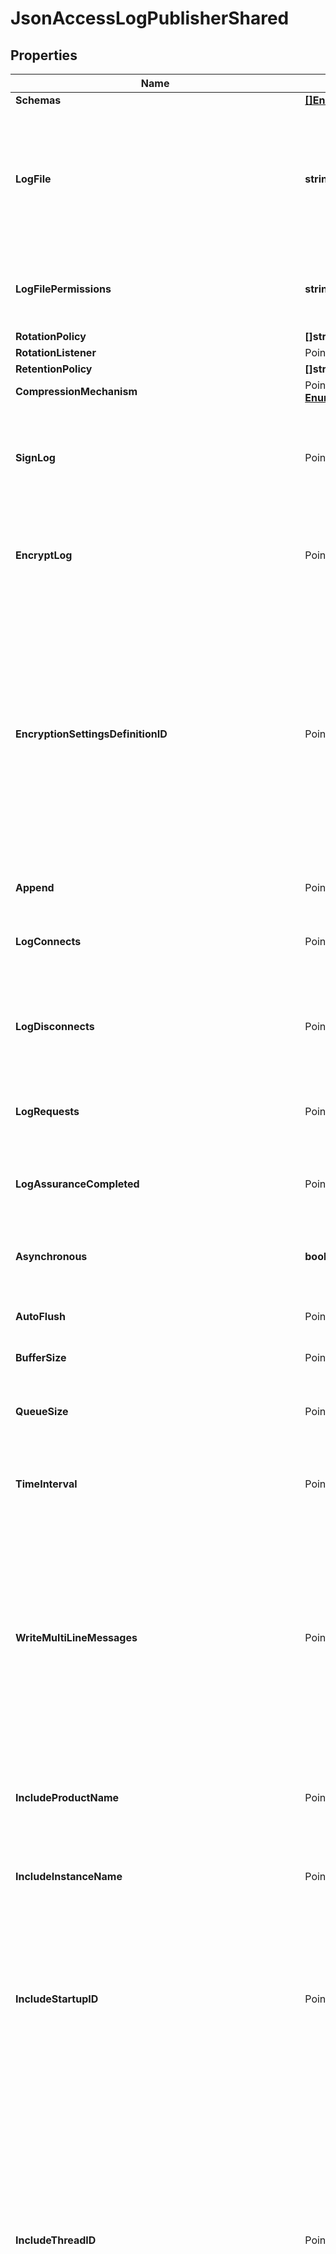 # JsonAccessLogPublisherShared

## Properties

Name | Type | Description | Notes
------------ | ------------- | ------------- | -------------
**Schemas** | [**[]EnumjsonAccessLogPublisherSchemaUrn**](EnumjsonAccessLogPublisherSchemaUrn.md) |  | 
**LogFile** | **string** | The file name to use for the log files generated by the JSON Access Log Publisher. The path to the file can be specified either as relative to the server root or as an absolute path. | 
**LogFilePermissions** | **string** | The UNIX permissions of the log files created by this JSON Access Log Publisher. | 
**RotationPolicy** | **[]string** |  | 
**RotationListener** | Pointer to **[]string** |  | [optional] 
**RetentionPolicy** | **[]string** |  | 
**CompressionMechanism** | Pointer to [**EnumlogPublisherCompressionMechanismProp**](EnumlogPublisherCompressionMechanismProp.md) |  | [optional] 
**SignLog** | Pointer to **bool** | Indicates whether the log should be cryptographically signed so that the log content cannot be altered in an undetectable manner. | [optional] 
**EncryptLog** | Pointer to **bool** | Indicates whether log files should be encrypted so that their content is not available to unauthorized users. | [optional] 
**EncryptionSettingsDefinitionID** | Pointer to **string** | Specifies the ID of the encryption settings definition that should be used to encrypt the data. If this is not provided, the server&#39;s preferred encryption settings definition will be used. The \&quot;encryption-settings list\&quot; command can be used to obtain a list of the encryption settings definitions available in the server. | [optional] 
**Append** | Pointer to **bool** | Specifies whether to append to existing log files. | [optional] 
**LogConnects** | Pointer to **bool** | Indicates whether to log information about connections established to the server. | [optional] 
**LogDisconnects** | Pointer to **bool** | Indicates whether to log information about connections that have been closed by the client or terminated by the server. | [optional] 
**LogRequests** | Pointer to **bool** | Indicates whether to log information about requests received from clients. | [optional] 
**LogAssuranceCompleted** | Pointer to **bool** | Indicates whether to log information about the result of replication assurance processing. | [optional] 
**Asynchronous** | **bool** | Indicates whether the JSON Access Log Publisher will publish records asynchronously. | 
**AutoFlush** | Pointer to **bool** | Specifies whether to flush the writer after every log record. | [optional] 
**BufferSize** | Pointer to **string** | Specifies the log file buffer size. | [optional] 
**QueueSize** | Pointer to **int32** | The maximum number of log records that can be stored in the asynchronous queue. | [optional] 
**TimeInterval** | Pointer to **string** | Specifies the interval at which to check whether the log files need to be rotated. | [optional] 
**WriteMultiLineMessages** | Pointer to **bool** | Indicates whether the JSON objects should be formatted to span multiple lines with a single element on each line. The multi-line format is potentially more user friendly (if administrators may need to look at the log files), but each message will be larger because of the additional spaces and end-of-line markers. | [optional] 
**IncludeProductName** | Pointer to **bool** | Indicates whether log messages should include the product name for the Directory Server. | [optional] 
**IncludeInstanceName** | Pointer to **bool** | Indicates whether log messages should include the instance name for the Directory Server. | [optional] 
**IncludeStartupID** | Pointer to **bool** | Indicates whether log messages should include the startup ID for the Directory Server, which is a value assigned to the server instance at startup and may be used to identify when the server has been restarted. | [optional] 
**IncludeThreadID** | Pointer to **bool** | Indicates whether log messages should include the thread ID for the Directory Server in each log message. This ID can be used to correlate log messages from the same thread within a single log as well as generated by the same thread across different types of log files. More information about the thread with a specific ID can be obtained using the cn&#x3D;JVM Stack Trace,cn&#x3D;monitor entry. | [optional] 
**IncludeRequesterDN** | Pointer to **bool** | Indicates whether log messages for operation requests should include the DN of the authenticated user for the client connection on which the operation was requested. | [optional] 
**IncludeRequesterIPAddress** | Pointer to **bool** | Indicates whether log messages for operation requests should include the IP address of the client that requested the operation. | [optional] 
**IncludeRequestDetailsInResultMessages** | Pointer to **bool** | Indicates whether log messages for operation results should include information about both the request and the result. | [optional] 
**IncludeRequestDetailsInSearchEntryMessages** | Pointer to **bool** | Indicates whether log messages for search result entries should include information about the associated search request. | [optional] 
**IncludeRequestDetailsInSearchReferenceMessages** | Pointer to **bool** | Indicates whether log messages for search result references should include information about the associated search request. | [optional] 
**IncludeRequestDetailsInIntermediateResponseMessages** | Pointer to **bool** | Indicates whether log messages for intermediate responses should include information about the associated operation request. | [optional] 
**IncludeResultCodeNames** | Pointer to **bool** | Indicates whether result log messages should include human-readable names for result codes in addition to their numeric values. | [optional] 
**IncludeExtendedSearchRequestDetails** | Pointer to **bool** | Indicates whether log messages for search requests should include extended information from the request, including the requested size limit, time limit, alias dereferencing behavior, and types only behavior. | [optional] 
**IncludeAddAttributeNames** | Pointer to **bool** | Indicates whether log messages for add requests should include a list of the names of the attributes included in the entry to add. | [optional] 
**IncludeModifyAttributeNames** | Pointer to **bool** | Indicates whether log messages for modify requests should include a list of the names of the attributes to be modified. | [optional] 
**IncludeSearchEntryAttributeNames** | Pointer to **bool** | Indicates whether log messages for search result entries should include a list of the names of the attributes included in the entry that was returned. | [optional] 
**IncludeRequestControls** | Pointer to **bool** | Indicates whether log messages for operation requests should include a list of the OIDs of any controls included in the request. | [optional] 
**IncludeResponseControls** | Pointer to **bool** | Indicates whether log messages for operation results should include a list of the OIDs of any controls included in the result. | [optional] 
**IncludeReplicationChangeID** | Pointer to **bool** | Indicates whether to log information about the replication change ID. | [optional] 
**GenerifyMessageStringsWhenPossible** | Pointer to **bool** | Indicates whether to use generified version of certain message strings, including diagnostic messages, additional information messages, authentication failure reasons, and disconnect messages. Generified versions of those strings may use placeholders (like %s for a string or %d for an integer) rather than the version of the string with those placeholders replaced with specific values. | [optional] 
**MaxStringLength** | Pointer to **int32** | Specifies the maximum number of characters that may be included in any string in a log message before that string is truncated and replaced with a placeholder indicating the number of characters that were omitted. This can help prevent extremely long log messages from being written. | [optional] 
**LogFieldBehavior** | Pointer to **string** | The behavior to use for determining which fields to log and whether to transform the values of those fields in any way. | [optional] 
**LogSecurityNegotiation** | Pointer to **bool** | Indicates whether to log information about the result of any security negotiation (e.g., SSL handshake) processing that has been performed. | [optional] 
**LogClientCertificates** | Pointer to **bool** | Indicates whether to log information about any client certificates presented to the server. | [optional] 
**LogResults** | Pointer to **bool** | Indicates whether to log information about the results of client requests. | [optional] 
**LogSearchEntries** | Pointer to **bool** | Indicates whether to log information about search result entries sent to the client. | [optional] 
**LogSearchReferences** | Pointer to **bool** | Indicates whether to log information about search result references sent to the client. | [optional] 
**LogIntermediateResponses** | Pointer to **bool** | Indicates whether to log information about intermediate responses sent to the client. | [optional] 
**SuppressInternalOperations** | Pointer to **bool** | Indicates whether internal operations (for example, operations that are initiated by plugins) should be logged along with the operations that are requested by users. | [optional] 
**SuppressReplicationOperations** | Pointer to **bool** | Indicates whether access messages that are generated by replication operations should be suppressed. | [optional] 
**CorrelateRequestsAndResults** | Pointer to **bool** | Indicates whether to automatically log result messages for any operation in which the corresponding request was logged. In such cases, the result, entry, and reference criteria will be ignored, although the log-responses, log-search-entries, and log-search-references properties will be honored. | [optional] 
**ConnectionCriteria** | Pointer to **string** | Specifies a set of connection criteria that must match the associated client connection in order for a connect, disconnect, request, or result message to be logged. | [optional] 
**RequestCriteria** | Pointer to **string** | Specifies a set of request criteria that must match the associated operation request in order for a request or result to be logged by this Access Log Publisher. | [optional] 
**ResultCriteria** | Pointer to **string** | Specifies a set of result criteria that must match the associated operation result in order for that result to be logged by this Access Log Publisher. | [optional] 
**SearchEntryCriteria** | Pointer to **string** | Specifies a set of search entry criteria that must match the associated search result entry in order for that it to be logged by this Access Log Publisher. | [optional] 
**SearchReferenceCriteria** | Pointer to **string** | Specifies a set of search reference criteria that must match the associated search result reference in order for that it to be logged by this Access Log Publisher. | [optional] 
**Description** | Pointer to **string** | A description for this Log Publisher | [optional] 
**Enabled** | **bool** | Indicates whether the Log Publisher is enabled for use. | 
**LoggingErrorBehavior** | Pointer to [**EnumlogPublisherLoggingErrorBehaviorProp**](EnumlogPublisherLoggingErrorBehaviorProp.md) |  | [optional] 

## Methods

### NewJsonAccessLogPublisherShared

`func NewJsonAccessLogPublisherShared(schemas []EnumjsonAccessLogPublisherSchemaUrn, logFile string, logFilePermissions string, rotationPolicy []string, retentionPolicy []string, asynchronous bool, enabled bool, ) *JsonAccessLogPublisherShared`

NewJsonAccessLogPublisherShared instantiates a new JsonAccessLogPublisherShared object
This constructor will assign default values to properties that have it defined,
and makes sure properties required by API are set, but the set of arguments
will change when the set of required properties is changed

### NewJsonAccessLogPublisherSharedWithDefaults

`func NewJsonAccessLogPublisherSharedWithDefaults() *JsonAccessLogPublisherShared`

NewJsonAccessLogPublisherSharedWithDefaults instantiates a new JsonAccessLogPublisherShared object
This constructor will only assign default values to properties that have it defined,
but it doesn't guarantee that properties required by API are set

### GetSchemas

`func (o *JsonAccessLogPublisherShared) GetSchemas() []EnumjsonAccessLogPublisherSchemaUrn`

GetSchemas returns the Schemas field if non-nil, zero value otherwise.

### GetSchemasOk

`func (o *JsonAccessLogPublisherShared) GetSchemasOk() (*[]EnumjsonAccessLogPublisherSchemaUrn, bool)`

GetSchemasOk returns a tuple with the Schemas field if it's non-nil, zero value otherwise
and a boolean to check if the value has been set.

### SetSchemas

`func (o *JsonAccessLogPublisherShared) SetSchemas(v []EnumjsonAccessLogPublisherSchemaUrn)`

SetSchemas sets Schemas field to given value.


### GetLogFile

`func (o *JsonAccessLogPublisherShared) GetLogFile() string`

GetLogFile returns the LogFile field if non-nil, zero value otherwise.

### GetLogFileOk

`func (o *JsonAccessLogPublisherShared) GetLogFileOk() (*string, bool)`

GetLogFileOk returns a tuple with the LogFile field if it's non-nil, zero value otherwise
and a boolean to check if the value has been set.

### SetLogFile

`func (o *JsonAccessLogPublisherShared) SetLogFile(v string)`

SetLogFile sets LogFile field to given value.


### GetLogFilePermissions

`func (o *JsonAccessLogPublisherShared) GetLogFilePermissions() string`

GetLogFilePermissions returns the LogFilePermissions field if non-nil, zero value otherwise.

### GetLogFilePermissionsOk

`func (o *JsonAccessLogPublisherShared) GetLogFilePermissionsOk() (*string, bool)`

GetLogFilePermissionsOk returns a tuple with the LogFilePermissions field if it's non-nil, zero value otherwise
and a boolean to check if the value has been set.

### SetLogFilePermissions

`func (o *JsonAccessLogPublisherShared) SetLogFilePermissions(v string)`

SetLogFilePermissions sets LogFilePermissions field to given value.


### GetRotationPolicy

`func (o *JsonAccessLogPublisherShared) GetRotationPolicy() []string`

GetRotationPolicy returns the RotationPolicy field if non-nil, zero value otherwise.

### GetRotationPolicyOk

`func (o *JsonAccessLogPublisherShared) GetRotationPolicyOk() (*[]string, bool)`

GetRotationPolicyOk returns a tuple with the RotationPolicy field if it's non-nil, zero value otherwise
and a boolean to check if the value has been set.

### SetRotationPolicy

`func (o *JsonAccessLogPublisherShared) SetRotationPolicy(v []string)`

SetRotationPolicy sets RotationPolicy field to given value.


### GetRotationListener

`func (o *JsonAccessLogPublisherShared) GetRotationListener() []string`

GetRotationListener returns the RotationListener field if non-nil, zero value otherwise.

### GetRotationListenerOk

`func (o *JsonAccessLogPublisherShared) GetRotationListenerOk() (*[]string, bool)`

GetRotationListenerOk returns a tuple with the RotationListener field if it's non-nil, zero value otherwise
and a boolean to check if the value has been set.

### SetRotationListener

`func (o *JsonAccessLogPublisherShared) SetRotationListener(v []string)`

SetRotationListener sets RotationListener field to given value.

### HasRotationListener

`func (o *JsonAccessLogPublisherShared) HasRotationListener() bool`

HasRotationListener returns a boolean if a field has been set.

### GetRetentionPolicy

`func (o *JsonAccessLogPublisherShared) GetRetentionPolicy() []string`

GetRetentionPolicy returns the RetentionPolicy field if non-nil, zero value otherwise.

### GetRetentionPolicyOk

`func (o *JsonAccessLogPublisherShared) GetRetentionPolicyOk() (*[]string, bool)`

GetRetentionPolicyOk returns a tuple with the RetentionPolicy field if it's non-nil, zero value otherwise
and a boolean to check if the value has been set.

### SetRetentionPolicy

`func (o *JsonAccessLogPublisherShared) SetRetentionPolicy(v []string)`

SetRetentionPolicy sets RetentionPolicy field to given value.


### GetCompressionMechanism

`func (o *JsonAccessLogPublisherShared) GetCompressionMechanism() EnumlogPublisherCompressionMechanismProp`

GetCompressionMechanism returns the CompressionMechanism field if non-nil, zero value otherwise.

### GetCompressionMechanismOk

`func (o *JsonAccessLogPublisherShared) GetCompressionMechanismOk() (*EnumlogPublisherCompressionMechanismProp, bool)`

GetCompressionMechanismOk returns a tuple with the CompressionMechanism field if it's non-nil, zero value otherwise
and a boolean to check if the value has been set.

### SetCompressionMechanism

`func (o *JsonAccessLogPublisherShared) SetCompressionMechanism(v EnumlogPublisherCompressionMechanismProp)`

SetCompressionMechanism sets CompressionMechanism field to given value.

### HasCompressionMechanism

`func (o *JsonAccessLogPublisherShared) HasCompressionMechanism() bool`

HasCompressionMechanism returns a boolean if a field has been set.

### GetSignLog

`func (o *JsonAccessLogPublisherShared) GetSignLog() bool`

GetSignLog returns the SignLog field if non-nil, zero value otherwise.

### GetSignLogOk

`func (o *JsonAccessLogPublisherShared) GetSignLogOk() (*bool, bool)`

GetSignLogOk returns a tuple with the SignLog field if it's non-nil, zero value otherwise
and a boolean to check if the value has been set.

### SetSignLog

`func (o *JsonAccessLogPublisherShared) SetSignLog(v bool)`

SetSignLog sets SignLog field to given value.

### HasSignLog

`func (o *JsonAccessLogPublisherShared) HasSignLog() bool`

HasSignLog returns a boolean if a field has been set.

### GetEncryptLog

`func (o *JsonAccessLogPublisherShared) GetEncryptLog() bool`

GetEncryptLog returns the EncryptLog field if non-nil, zero value otherwise.

### GetEncryptLogOk

`func (o *JsonAccessLogPublisherShared) GetEncryptLogOk() (*bool, bool)`

GetEncryptLogOk returns a tuple with the EncryptLog field if it's non-nil, zero value otherwise
and a boolean to check if the value has been set.

### SetEncryptLog

`func (o *JsonAccessLogPublisherShared) SetEncryptLog(v bool)`

SetEncryptLog sets EncryptLog field to given value.

### HasEncryptLog

`func (o *JsonAccessLogPublisherShared) HasEncryptLog() bool`

HasEncryptLog returns a boolean if a field has been set.

### GetEncryptionSettingsDefinitionID

`func (o *JsonAccessLogPublisherShared) GetEncryptionSettingsDefinitionID() string`

GetEncryptionSettingsDefinitionID returns the EncryptionSettingsDefinitionID field if non-nil, zero value otherwise.

### GetEncryptionSettingsDefinitionIDOk

`func (o *JsonAccessLogPublisherShared) GetEncryptionSettingsDefinitionIDOk() (*string, bool)`

GetEncryptionSettingsDefinitionIDOk returns a tuple with the EncryptionSettingsDefinitionID field if it's non-nil, zero value otherwise
and a boolean to check if the value has been set.

### SetEncryptionSettingsDefinitionID

`func (o *JsonAccessLogPublisherShared) SetEncryptionSettingsDefinitionID(v string)`

SetEncryptionSettingsDefinitionID sets EncryptionSettingsDefinitionID field to given value.

### HasEncryptionSettingsDefinitionID

`func (o *JsonAccessLogPublisherShared) HasEncryptionSettingsDefinitionID() bool`

HasEncryptionSettingsDefinitionID returns a boolean if a field has been set.

### GetAppend

`func (o *JsonAccessLogPublisherShared) GetAppend() bool`

GetAppend returns the Append field if non-nil, zero value otherwise.

### GetAppendOk

`func (o *JsonAccessLogPublisherShared) GetAppendOk() (*bool, bool)`

GetAppendOk returns a tuple with the Append field if it's non-nil, zero value otherwise
and a boolean to check if the value has been set.

### SetAppend

`func (o *JsonAccessLogPublisherShared) SetAppend(v bool)`

SetAppend sets Append field to given value.

### HasAppend

`func (o *JsonAccessLogPublisherShared) HasAppend() bool`

HasAppend returns a boolean if a field has been set.

### GetLogConnects

`func (o *JsonAccessLogPublisherShared) GetLogConnects() bool`

GetLogConnects returns the LogConnects field if non-nil, zero value otherwise.

### GetLogConnectsOk

`func (o *JsonAccessLogPublisherShared) GetLogConnectsOk() (*bool, bool)`

GetLogConnectsOk returns a tuple with the LogConnects field if it's non-nil, zero value otherwise
and a boolean to check if the value has been set.

### SetLogConnects

`func (o *JsonAccessLogPublisherShared) SetLogConnects(v bool)`

SetLogConnects sets LogConnects field to given value.

### HasLogConnects

`func (o *JsonAccessLogPublisherShared) HasLogConnects() bool`

HasLogConnects returns a boolean if a field has been set.

### GetLogDisconnects

`func (o *JsonAccessLogPublisherShared) GetLogDisconnects() bool`

GetLogDisconnects returns the LogDisconnects field if non-nil, zero value otherwise.

### GetLogDisconnectsOk

`func (o *JsonAccessLogPublisherShared) GetLogDisconnectsOk() (*bool, bool)`

GetLogDisconnectsOk returns a tuple with the LogDisconnects field if it's non-nil, zero value otherwise
and a boolean to check if the value has been set.

### SetLogDisconnects

`func (o *JsonAccessLogPublisherShared) SetLogDisconnects(v bool)`

SetLogDisconnects sets LogDisconnects field to given value.

### HasLogDisconnects

`func (o *JsonAccessLogPublisherShared) HasLogDisconnects() bool`

HasLogDisconnects returns a boolean if a field has been set.

### GetLogRequests

`func (o *JsonAccessLogPublisherShared) GetLogRequests() bool`

GetLogRequests returns the LogRequests field if non-nil, zero value otherwise.

### GetLogRequestsOk

`func (o *JsonAccessLogPublisherShared) GetLogRequestsOk() (*bool, bool)`

GetLogRequestsOk returns a tuple with the LogRequests field if it's non-nil, zero value otherwise
and a boolean to check if the value has been set.

### SetLogRequests

`func (o *JsonAccessLogPublisherShared) SetLogRequests(v bool)`

SetLogRequests sets LogRequests field to given value.

### HasLogRequests

`func (o *JsonAccessLogPublisherShared) HasLogRequests() bool`

HasLogRequests returns a boolean if a field has been set.

### GetLogAssuranceCompleted

`func (o *JsonAccessLogPublisherShared) GetLogAssuranceCompleted() bool`

GetLogAssuranceCompleted returns the LogAssuranceCompleted field if non-nil, zero value otherwise.

### GetLogAssuranceCompletedOk

`func (o *JsonAccessLogPublisherShared) GetLogAssuranceCompletedOk() (*bool, bool)`

GetLogAssuranceCompletedOk returns a tuple with the LogAssuranceCompleted field if it's non-nil, zero value otherwise
and a boolean to check if the value has been set.

### SetLogAssuranceCompleted

`func (o *JsonAccessLogPublisherShared) SetLogAssuranceCompleted(v bool)`

SetLogAssuranceCompleted sets LogAssuranceCompleted field to given value.

### HasLogAssuranceCompleted

`func (o *JsonAccessLogPublisherShared) HasLogAssuranceCompleted() bool`

HasLogAssuranceCompleted returns a boolean if a field has been set.

### GetAsynchronous

`func (o *JsonAccessLogPublisherShared) GetAsynchronous() bool`

GetAsynchronous returns the Asynchronous field if non-nil, zero value otherwise.

### GetAsynchronousOk

`func (o *JsonAccessLogPublisherShared) GetAsynchronousOk() (*bool, bool)`

GetAsynchronousOk returns a tuple with the Asynchronous field if it's non-nil, zero value otherwise
and a boolean to check if the value has been set.

### SetAsynchronous

`func (o *JsonAccessLogPublisherShared) SetAsynchronous(v bool)`

SetAsynchronous sets Asynchronous field to given value.


### GetAutoFlush

`func (o *JsonAccessLogPublisherShared) GetAutoFlush() bool`

GetAutoFlush returns the AutoFlush field if non-nil, zero value otherwise.

### GetAutoFlushOk

`func (o *JsonAccessLogPublisherShared) GetAutoFlushOk() (*bool, bool)`

GetAutoFlushOk returns a tuple with the AutoFlush field if it's non-nil, zero value otherwise
and a boolean to check if the value has been set.

### SetAutoFlush

`func (o *JsonAccessLogPublisherShared) SetAutoFlush(v bool)`

SetAutoFlush sets AutoFlush field to given value.

### HasAutoFlush

`func (o *JsonAccessLogPublisherShared) HasAutoFlush() bool`

HasAutoFlush returns a boolean if a field has been set.

### GetBufferSize

`func (o *JsonAccessLogPublisherShared) GetBufferSize() string`

GetBufferSize returns the BufferSize field if non-nil, zero value otherwise.

### GetBufferSizeOk

`func (o *JsonAccessLogPublisherShared) GetBufferSizeOk() (*string, bool)`

GetBufferSizeOk returns a tuple with the BufferSize field if it's non-nil, zero value otherwise
and a boolean to check if the value has been set.

### SetBufferSize

`func (o *JsonAccessLogPublisherShared) SetBufferSize(v string)`

SetBufferSize sets BufferSize field to given value.

### HasBufferSize

`func (o *JsonAccessLogPublisherShared) HasBufferSize() bool`

HasBufferSize returns a boolean if a field has been set.

### GetQueueSize

`func (o *JsonAccessLogPublisherShared) GetQueueSize() int32`

GetQueueSize returns the QueueSize field if non-nil, zero value otherwise.

### GetQueueSizeOk

`func (o *JsonAccessLogPublisherShared) GetQueueSizeOk() (*int32, bool)`

GetQueueSizeOk returns a tuple with the QueueSize field if it's non-nil, zero value otherwise
and a boolean to check if the value has been set.

### SetQueueSize

`func (o *JsonAccessLogPublisherShared) SetQueueSize(v int32)`

SetQueueSize sets QueueSize field to given value.

### HasQueueSize

`func (o *JsonAccessLogPublisherShared) HasQueueSize() bool`

HasQueueSize returns a boolean if a field has been set.

### GetTimeInterval

`func (o *JsonAccessLogPublisherShared) GetTimeInterval() string`

GetTimeInterval returns the TimeInterval field if non-nil, zero value otherwise.

### GetTimeIntervalOk

`func (o *JsonAccessLogPublisherShared) GetTimeIntervalOk() (*string, bool)`

GetTimeIntervalOk returns a tuple with the TimeInterval field if it's non-nil, zero value otherwise
and a boolean to check if the value has been set.

### SetTimeInterval

`func (o *JsonAccessLogPublisherShared) SetTimeInterval(v string)`

SetTimeInterval sets TimeInterval field to given value.

### HasTimeInterval

`func (o *JsonAccessLogPublisherShared) HasTimeInterval() bool`

HasTimeInterval returns a boolean if a field has been set.

### GetWriteMultiLineMessages

`func (o *JsonAccessLogPublisherShared) GetWriteMultiLineMessages() bool`

GetWriteMultiLineMessages returns the WriteMultiLineMessages field if non-nil, zero value otherwise.

### GetWriteMultiLineMessagesOk

`func (o *JsonAccessLogPublisherShared) GetWriteMultiLineMessagesOk() (*bool, bool)`

GetWriteMultiLineMessagesOk returns a tuple with the WriteMultiLineMessages field if it's non-nil, zero value otherwise
and a boolean to check if the value has been set.

### SetWriteMultiLineMessages

`func (o *JsonAccessLogPublisherShared) SetWriteMultiLineMessages(v bool)`

SetWriteMultiLineMessages sets WriteMultiLineMessages field to given value.

### HasWriteMultiLineMessages

`func (o *JsonAccessLogPublisherShared) HasWriteMultiLineMessages() bool`

HasWriteMultiLineMessages returns a boolean if a field has been set.

### GetIncludeProductName

`func (o *JsonAccessLogPublisherShared) GetIncludeProductName() bool`

GetIncludeProductName returns the IncludeProductName field if non-nil, zero value otherwise.

### GetIncludeProductNameOk

`func (o *JsonAccessLogPublisherShared) GetIncludeProductNameOk() (*bool, bool)`

GetIncludeProductNameOk returns a tuple with the IncludeProductName field if it's non-nil, zero value otherwise
and a boolean to check if the value has been set.

### SetIncludeProductName

`func (o *JsonAccessLogPublisherShared) SetIncludeProductName(v bool)`

SetIncludeProductName sets IncludeProductName field to given value.

### HasIncludeProductName

`func (o *JsonAccessLogPublisherShared) HasIncludeProductName() bool`

HasIncludeProductName returns a boolean if a field has been set.

### GetIncludeInstanceName

`func (o *JsonAccessLogPublisherShared) GetIncludeInstanceName() bool`

GetIncludeInstanceName returns the IncludeInstanceName field if non-nil, zero value otherwise.

### GetIncludeInstanceNameOk

`func (o *JsonAccessLogPublisherShared) GetIncludeInstanceNameOk() (*bool, bool)`

GetIncludeInstanceNameOk returns a tuple with the IncludeInstanceName field if it's non-nil, zero value otherwise
and a boolean to check if the value has been set.

### SetIncludeInstanceName

`func (o *JsonAccessLogPublisherShared) SetIncludeInstanceName(v bool)`

SetIncludeInstanceName sets IncludeInstanceName field to given value.

### HasIncludeInstanceName

`func (o *JsonAccessLogPublisherShared) HasIncludeInstanceName() bool`

HasIncludeInstanceName returns a boolean if a field has been set.

### GetIncludeStartupID

`func (o *JsonAccessLogPublisherShared) GetIncludeStartupID() bool`

GetIncludeStartupID returns the IncludeStartupID field if non-nil, zero value otherwise.

### GetIncludeStartupIDOk

`func (o *JsonAccessLogPublisherShared) GetIncludeStartupIDOk() (*bool, bool)`

GetIncludeStartupIDOk returns a tuple with the IncludeStartupID field if it's non-nil, zero value otherwise
and a boolean to check if the value has been set.

### SetIncludeStartupID

`func (o *JsonAccessLogPublisherShared) SetIncludeStartupID(v bool)`

SetIncludeStartupID sets IncludeStartupID field to given value.

### HasIncludeStartupID

`func (o *JsonAccessLogPublisherShared) HasIncludeStartupID() bool`

HasIncludeStartupID returns a boolean if a field has been set.

### GetIncludeThreadID

`func (o *JsonAccessLogPublisherShared) GetIncludeThreadID() bool`

GetIncludeThreadID returns the IncludeThreadID field if non-nil, zero value otherwise.

### GetIncludeThreadIDOk

`func (o *JsonAccessLogPublisherShared) GetIncludeThreadIDOk() (*bool, bool)`

GetIncludeThreadIDOk returns a tuple with the IncludeThreadID field if it's non-nil, zero value otherwise
and a boolean to check if the value has been set.

### SetIncludeThreadID

`func (o *JsonAccessLogPublisherShared) SetIncludeThreadID(v bool)`

SetIncludeThreadID sets IncludeThreadID field to given value.

### HasIncludeThreadID

`func (o *JsonAccessLogPublisherShared) HasIncludeThreadID() bool`

HasIncludeThreadID returns a boolean if a field has been set.

### GetIncludeRequesterDN

`func (o *JsonAccessLogPublisherShared) GetIncludeRequesterDN() bool`

GetIncludeRequesterDN returns the IncludeRequesterDN field if non-nil, zero value otherwise.

### GetIncludeRequesterDNOk

`func (o *JsonAccessLogPublisherShared) GetIncludeRequesterDNOk() (*bool, bool)`

GetIncludeRequesterDNOk returns a tuple with the IncludeRequesterDN field if it's non-nil, zero value otherwise
and a boolean to check if the value has been set.

### SetIncludeRequesterDN

`func (o *JsonAccessLogPublisherShared) SetIncludeRequesterDN(v bool)`

SetIncludeRequesterDN sets IncludeRequesterDN field to given value.

### HasIncludeRequesterDN

`func (o *JsonAccessLogPublisherShared) HasIncludeRequesterDN() bool`

HasIncludeRequesterDN returns a boolean if a field has been set.

### GetIncludeRequesterIPAddress

`func (o *JsonAccessLogPublisherShared) GetIncludeRequesterIPAddress() bool`

GetIncludeRequesterIPAddress returns the IncludeRequesterIPAddress field if non-nil, zero value otherwise.

### GetIncludeRequesterIPAddressOk

`func (o *JsonAccessLogPublisherShared) GetIncludeRequesterIPAddressOk() (*bool, bool)`

GetIncludeRequesterIPAddressOk returns a tuple with the IncludeRequesterIPAddress field if it's non-nil, zero value otherwise
and a boolean to check if the value has been set.

### SetIncludeRequesterIPAddress

`func (o *JsonAccessLogPublisherShared) SetIncludeRequesterIPAddress(v bool)`

SetIncludeRequesterIPAddress sets IncludeRequesterIPAddress field to given value.

### HasIncludeRequesterIPAddress

`func (o *JsonAccessLogPublisherShared) HasIncludeRequesterIPAddress() bool`

HasIncludeRequesterIPAddress returns a boolean if a field has been set.

### GetIncludeRequestDetailsInResultMessages

`func (o *JsonAccessLogPublisherShared) GetIncludeRequestDetailsInResultMessages() bool`

GetIncludeRequestDetailsInResultMessages returns the IncludeRequestDetailsInResultMessages field if non-nil, zero value otherwise.

### GetIncludeRequestDetailsInResultMessagesOk

`func (o *JsonAccessLogPublisherShared) GetIncludeRequestDetailsInResultMessagesOk() (*bool, bool)`

GetIncludeRequestDetailsInResultMessagesOk returns a tuple with the IncludeRequestDetailsInResultMessages field if it's non-nil, zero value otherwise
and a boolean to check if the value has been set.

### SetIncludeRequestDetailsInResultMessages

`func (o *JsonAccessLogPublisherShared) SetIncludeRequestDetailsInResultMessages(v bool)`

SetIncludeRequestDetailsInResultMessages sets IncludeRequestDetailsInResultMessages field to given value.

### HasIncludeRequestDetailsInResultMessages

`func (o *JsonAccessLogPublisherShared) HasIncludeRequestDetailsInResultMessages() bool`

HasIncludeRequestDetailsInResultMessages returns a boolean if a field has been set.

### GetIncludeRequestDetailsInSearchEntryMessages

`func (o *JsonAccessLogPublisherShared) GetIncludeRequestDetailsInSearchEntryMessages() bool`

GetIncludeRequestDetailsInSearchEntryMessages returns the IncludeRequestDetailsInSearchEntryMessages field if non-nil, zero value otherwise.

### GetIncludeRequestDetailsInSearchEntryMessagesOk

`func (o *JsonAccessLogPublisherShared) GetIncludeRequestDetailsInSearchEntryMessagesOk() (*bool, bool)`

GetIncludeRequestDetailsInSearchEntryMessagesOk returns a tuple with the IncludeRequestDetailsInSearchEntryMessages field if it's non-nil, zero value otherwise
and a boolean to check if the value has been set.

### SetIncludeRequestDetailsInSearchEntryMessages

`func (o *JsonAccessLogPublisherShared) SetIncludeRequestDetailsInSearchEntryMessages(v bool)`

SetIncludeRequestDetailsInSearchEntryMessages sets IncludeRequestDetailsInSearchEntryMessages field to given value.

### HasIncludeRequestDetailsInSearchEntryMessages

`func (o *JsonAccessLogPublisherShared) HasIncludeRequestDetailsInSearchEntryMessages() bool`

HasIncludeRequestDetailsInSearchEntryMessages returns a boolean if a field has been set.

### GetIncludeRequestDetailsInSearchReferenceMessages

`func (o *JsonAccessLogPublisherShared) GetIncludeRequestDetailsInSearchReferenceMessages() bool`

GetIncludeRequestDetailsInSearchReferenceMessages returns the IncludeRequestDetailsInSearchReferenceMessages field if non-nil, zero value otherwise.

### GetIncludeRequestDetailsInSearchReferenceMessagesOk

`func (o *JsonAccessLogPublisherShared) GetIncludeRequestDetailsInSearchReferenceMessagesOk() (*bool, bool)`

GetIncludeRequestDetailsInSearchReferenceMessagesOk returns a tuple with the IncludeRequestDetailsInSearchReferenceMessages field if it's non-nil, zero value otherwise
and a boolean to check if the value has been set.

### SetIncludeRequestDetailsInSearchReferenceMessages

`func (o *JsonAccessLogPublisherShared) SetIncludeRequestDetailsInSearchReferenceMessages(v bool)`

SetIncludeRequestDetailsInSearchReferenceMessages sets IncludeRequestDetailsInSearchReferenceMessages field to given value.

### HasIncludeRequestDetailsInSearchReferenceMessages

`func (o *JsonAccessLogPublisherShared) HasIncludeRequestDetailsInSearchReferenceMessages() bool`

HasIncludeRequestDetailsInSearchReferenceMessages returns a boolean if a field has been set.

### GetIncludeRequestDetailsInIntermediateResponseMessages

`func (o *JsonAccessLogPublisherShared) GetIncludeRequestDetailsInIntermediateResponseMessages() bool`

GetIncludeRequestDetailsInIntermediateResponseMessages returns the IncludeRequestDetailsInIntermediateResponseMessages field if non-nil, zero value otherwise.

### GetIncludeRequestDetailsInIntermediateResponseMessagesOk

`func (o *JsonAccessLogPublisherShared) GetIncludeRequestDetailsInIntermediateResponseMessagesOk() (*bool, bool)`

GetIncludeRequestDetailsInIntermediateResponseMessagesOk returns a tuple with the IncludeRequestDetailsInIntermediateResponseMessages field if it's non-nil, zero value otherwise
and a boolean to check if the value has been set.

### SetIncludeRequestDetailsInIntermediateResponseMessages

`func (o *JsonAccessLogPublisherShared) SetIncludeRequestDetailsInIntermediateResponseMessages(v bool)`

SetIncludeRequestDetailsInIntermediateResponseMessages sets IncludeRequestDetailsInIntermediateResponseMessages field to given value.

### HasIncludeRequestDetailsInIntermediateResponseMessages

`func (o *JsonAccessLogPublisherShared) HasIncludeRequestDetailsInIntermediateResponseMessages() bool`

HasIncludeRequestDetailsInIntermediateResponseMessages returns a boolean if a field has been set.

### GetIncludeResultCodeNames

`func (o *JsonAccessLogPublisherShared) GetIncludeResultCodeNames() bool`

GetIncludeResultCodeNames returns the IncludeResultCodeNames field if non-nil, zero value otherwise.

### GetIncludeResultCodeNamesOk

`func (o *JsonAccessLogPublisherShared) GetIncludeResultCodeNamesOk() (*bool, bool)`

GetIncludeResultCodeNamesOk returns a tuple with the IncludeResultCodeNames field if it's non-nil, zero value otherwise
and a boolean to check if the value has been set.

### SetIncludeResultCodeNames

`func (o *JsonAccessLogPublisherShared) SetIncludeResultCodeNames(v bool)`

SetIncludeResultCodeNames sets IncludeResultCodeNames field to given value.

### HasIncludeResultCodeNames

`func (o *JsonAccessLogPublisherShared) HasIncludeResultCodeNames() bool`

HasIncludeResultCodeNames returns a boolean if a field has been set.

### GetIncludeExtendedSearchRequestDetails

`func (o *JsonAccessLogPublisherShared) GetIncludeExtendedSearchRequestDetails() bool`

GetIncludeExtendedSearchRequestDetails returns the IncludeExtendedSearchRequestDetails field if non-nil, zero value otherwise.

### GetIncludeExtendedSearchRequestDetailsOk

`func (o *JsonAccessLogPublisherShared) GetIncludeExtendedSearchRequestDetailsOk() (*bool, bool)`

GetIncludeExtendedSearchRequestDetailsOk returns a tuple with the IncludeExtendedSearchRequestDetails field if it's non-nil, zero value otherwise
and a boolean to check if the value has been set.

### SetIncludeExtendedSearchRequestDetails

`func (o *JsonAccessLogPublisherShared) SetIncludeExtendedSearchRequestDetails(v bool)`

SetIncludeExtendedSearchRequestDetails sets IncludeExtendedSearchRequestDetails field to given value.

### HasIncludeExtendedSearchRequestDetails

`func (o *JsonAccessLogPublisherShared) HasIncludeExtendedSearchRequestDetails() bool`

HasIncludeExtendedSearchRequestDetails returns a boolean if a field has been set.

### GetIncludeAddAttributeNames

`func (o *JsonAccessLogPublisherShared) GetIncludeAddAttributeNames() bool`

GetIncludeAddAttributeNames returns the IncludeAddAttributeNames field if non-nil, zero value otherwise.

### GetIncludeAddAttributeNamesOk

`func (o *JsonAccessLogPublisherShared) GetIncludeAddAttributeNamesOk() (*bool, bool)`

GetIncludeAddAttributeNamesOk returns a tuple with the IncludeAddAttributeNames field if it's non-nil, zero value otherwise
and a boolean to check if the value has been set.

### SetIncludeAddAttributeNames

`func (o *JsonAccessLogPublisherShared) SetIncludeAddAttributeNames(v bool)`

SetIncludeAddAttributeNames sets IncludeAddAttributeNames field to given value.

### HasIncludeAddAttributeNames

`func (o *JsonAccessLogPublisherShared) HasIncludeAddAttributeNames() bool`

HasIncludeAddAttributeNames returns a boolean if a field has been set.

### GetIncludeModifyAttributeNames

`func (o *JsonAccessLogPublisherShared) GetIncludeModifyAttributeNames() bool`

GetIncludeModifyAttributeNames returns the IncludeModifyAttributeNames field if non-nil, zero value otherwise.

### GetIncludeModifyAttributeNamesOk

`func (o *JsonAccessLogPublisherShared) GetIncludeModifyAttributeNamesOk() (*bool, bool)`

GetIncludeModifyAttributeNamesOk returns a tuple with the IncludeModifyAttributeNames field if it's non-nil, zero value otherwise
and a boolean to check if the value has been set.

### SetIncludeModifyAttributeNames

`func (o *JsonAccessLogPublisherShared) SetIncludeModifyAttributeNames(v bool)`

SetIncludeModifyAttributeNames sets IncludeModifyAttributeNames field to given value.

### HasIncludeModifyAttributeNames

`func (o *JsonAccessLogPublisherShared) HasIncludeModifyAttributeNames() bool`

HasIncludeModifyAttributeNames returns a boolean if a field has been set.

### GetIncludeSearchEntryAttributeNames

`func (o *JsonAccessLogPublisherShared) GetIncludeSearchEntryAttributeNames() bool`

GetIncludeSearchEntryAttributeNames returns the IncludeSearchEntryAttributeNames field if non-nil, zero value otherwise.

### GetIncludeSearchEntryAttributeNamesOk

`func (o *JsonAccessLogPublisherShared) GetIncludeSearchEntryAttributeNamesOk() (*bool, bool)`

GetIncludeSearchEntryAttributeNamesOk returns a tuple with the IncludeSearchEntryAttributeNames field if it's non-nil, zero value otherwise
and a boolean to check if the value has been set.

### SetIncludeSearchEntryAttributeNames

`func (o *JsonAccessLogPublisherShared) SetIncludeSearchEntryAttributeNames(v bool)`

SetIncludeSearchEntryAttributeNames sets IncludeSearchEntryAttributeNames field to given value.

### HasIncludeSearchEntryAttributeNames

`func (o *JsonAccessLogPublisherShared) HasIncludeSearchEntryAttributeNames() bool`

HasIncludeSearchEntryAttributeNames returns a boolean if a field has been set.

### GetIncludeRequestControls

`func (o *JsonAccessLogPublisherShared) GetIncludeRequestControls() bool`

GetIncludeRequestControls returns the IncludeRequestControls field if non-nil, zero value otherwise.

### GetIncludeRequestControlsOk

`func (o *JsonAccessLogPublisherShared) GetIncludeRequestControlsOk() (*bool, bool)`

GetIncludeRequestControlsOk returns a tuple with the IncludeRequestControls field if it's non-nil, zero value otherwise
and a boolean to check if the value has been set.

### SetIncludeRequestControls

`func (o *JsonAccessLogPublisherShared) SetIncludeRequestControls(v bool)`

SetIncludeRequestControls sets IncludeRequestControls field to given value.

### HasIncludeRequestControls

`func (o *JsonAccessLogPublisherShared) HasIncludeRequestControls() bool`

HasIncludeRequestControls returns a boolean if a field has been set.

### GetIncludeResponseControls

`func (o *JsonAccessLogPublisherShared) GetIncludeResponseControls() bool`

GetIncludeResponseControls returns the IncludeResponseControls field if non-nil, zero value otherwise.

### GetIncludeResponseControlsOk

`func (o *JsonAccessLogPublisherShared) GetIncludeResponseControlsOk() (*bool, bool)`

GetIncludeResponseControlsOk returns a tuple with the IncludeResponseControls field if it's non-nil, zero value otherwise
and a boolean to check if the value has been set.

### SetIncludeResponseControls

`func (o *JsonAccessLogPublisherShared) SetIncludeResponseControls(v bool)`

SetIncludeResponseControls sets IncludeResponseControls field to given value.

### HasIncludeResponseControls

`func (o *JsonAccessLogPublisherShared) HasIncludeResponseControls() bool`

HasIncludeResponseControls returns a boolean if a field has been set.

### GetIncludeReplicationChangeID

`func (o *JsonAccessLogPublisherShared) GetIncludeReplicationChangeID() bool`

GetIncludeReplicationChangeID returns the IncludeReplicationChangeID field if non-nil, zero value otherwise.

### GetIncludeReplicationChangeIDOk

`func (o *JsonAccessLogPublisherShared) GetIncludeReplicationChangeIDOk() (*bool, bool)`

GetIncludeReplicationChangeIDOk returns a tuple with the IncludeReplicationChangeID field if it's non-nil, zero value otherwise
and a boolean to check if the value has been set.

### SetIncludeReplicationChangeID

`func (o *JsonAccessLogPublisherShared) SetIncludeReplicationChangeID(v bool)`

SetIncludeReplicationChangeID sets IncludeReplicationChangeID field to given value.

### HasIncludeReplicationChangeID

`func (o *JsonAccessLogPublisherShared) HasIncludeReplicationChangeID() bool`

HasIncludeReplicationChangeID returns a boolean if a field has been set.

### GetGenerifyMessageStringsWhenPossible

`func (o *JsonAccessLogPublisherShared) GetGenerifyMessageStringsWhenPossible() bool`

GetGenerifyMessageStringsWhenPossible returns the GenerifyMessageStringsWhenPossible field if non-nil, zero value otherwise.

### GetGenerifyMessageStringsWhenPossibleOk

`func (o *JsonAccessLogPublisherShared) GetGenerifyMessageStringsWhenPossibleOk() (*bool, bool)`

GetGenerifyMessageStringsWhenPossibleOk returns a tuple with the GenerifyMessageStringsWhenPossible field if it's non-nil, zero value otherwise
and a boolean to check if the value has been set.

### SetGenerifyMessageStringsWhenPossible

`func (o *JsonAccessLogPublisherShared) SetGenerifyMessageStringsWhenPossible(v bool)`

SetGenerifyMessageStringsWhenPossible sets GenerifyMessageStringsWhenPossible field to given value.

### HasGenerifyMessageStringsWhenPossible

`func (o *JsonAccessLogPublisherShared) HasGenerifyMessageStringsWhenPossible() bool`

HasGenerifyMessageStringsWhenPossible returns a boolean if a field has been set.

### GetMaxStringLength

`func (o *JsonAccessLogPublisherShared) GetMaxStringLength() int32`

GetMaxStringLength returns the MaxStringLength field if non-nil, zero value otherwise.

### GetMaxStringLengthOk

`func (o *JsonAccessLogPublisherShared) GetMaxStringLengthOk() (*int32, bool)`

GetMaxStringLengthOk returns a tuple with the MaxStringLength field if it's non-nil, zero value otherwise
and a boolean to check if the value has been set.

### SetMaxStringLength

`func (o *JsonAccessLogPublisherShared) SetMaxStringLength(v int32)`

SetMaxStringLength sets MaxStringLength field to given value.

### HasMaxStringLength

`func (o *JsonAccessLogPublisherShared) HasMaxStringLength() bool`

HasMaxStringLength returns a boolean if a field has been set.

### GetLogFieldBehavior

`func (o *JsonAccessLogPublisherShared) GetLogFieldBehavior() string`

GetLogFieldBehavior returns the LogFieldBehavior field if non-nil, zero value otherwise.

### GetLogFieldBehaviorOk

`func (o *JsonAccessLogPublisherShared) GetLogFieldBehaviorOk() (*string, bool)`

GetLogFieldBehaviorOk returns a tuple with the LogFieldBehavior field if it's non-nil, zero value otherwise
and a boolean to check if the value has been set.

### SetLogFieldBehavior

`func (o *JsonAccessLogPublisherShared) SetLogFieldBehavior(v string)`

SetLogFieldBehavior sets LogFieldBehavior field to given value.

### HasLogFieldBehavior

`func (o *JsonAccessLogPublisherShared) HasLogFieldBehavior() bool`

HasLogFieldBehavior returns a boolean if a field has been set.

### GetLogSecurityNegotiation

`func (o *JsonAccessLogPublisherShared) GetLogSecurityNegotiation() bool`

GetLogSecurityNegotiation returns the LogSecurityNegotiation field if non-nil, zero value otherwise.

### GetLogSecurityNegotiationOk

`func (o *JsonAccessLogPublisherShared) GetLogSecurityNegotiationOk() (*bool, bool)`

GetLogSecurityNegotiationOk returns a tuple with the LogSecurityNegotiation field if it's non-nil, zero value otherwise
and a boolean to check if the value has been set.

### SetLogSecurityNegotiation

`func (o *JsonAccessLogPublisherShared) SetLogSecurityNegotiation(v bool)`

SetLogSecurityNegotiation sets LogSecurityNegotiation field to given value.

### HasLogSecurityNegotiation

`func (o *JsonAccessLogPublisherShared) HasLogSecurityNegotiation() bool`

HasLogSecurityNegotiation returns a boolean if a field has been set.

### GetLogClientCertificates

`func (o *JsonAccessLogPublisherShared) GetLogClientCertificates() bool`

GetLogClientCertificates returns the LogClientCertificates field if non-nil, zero value otherwise.

### GetLogClientCertificatesOk

`func (o *JsonAccessLogPublisherShared) GetLogClientCertificatesOk() (*bool, bool)`

GetLogClientCertificatesOk returns a tuple with the LogClientCertificates field if it's non-nil, zero value otherwise
and a boolean to check if the value has been set.

### SetLogClientCertificates

`func (o *JsonAccessLogPublisherShared) SetLogClientCertificates(v bool)`

SetLogClientCertificates sets LogClientCertificates field to given value.

### HasLogClientCertificates

`func (o *JsonAccessLogPublisherShared) HasLogClientCertificates() bool`

HasLogClientCertificates returns a boolean if a field has been set.

### GetLogResults

`func (o *JsonAccessLogPublisherShared) GetLogResults() bool`

GetLogResults returns the LogResults field if non-nil, zero value otherwise.

### GetLogResultsOk

`func (o *JsonAccessLogPublisherShared) GetLogResultsOk() (*bool, bool)`

GetLogResultsOk returns a tuple with the LogResults field if it's non-nil, zero value otherwise
and a boolean to check if the value has been set.

### SetLogResults

`func (o *JsonAccessLogPublisherShared) SetLogResults(v bool)`

SetLogResults sets LogResults field to given value.

### HasLogResults

`func (o *JsonAccessLogPublisherShared) HasLogResults() bool`

HasLogResults returns a boolean if a field has been set.

### GetLogSearchEntries

`func (o *JsonAccessLogPublisherShared) GetLogSearchEntries() bool`

GetLogSearchEntries returns the LogSearchEntries field if non-nil, zero value otherwise.

### GetLogSearchEntriesOk

`func (o *JsonAccessLogPublisherShared) GetLogSearchEntriesOk() (*bool, bool)`

GetLogSearchEntriesOk returns a tuple with the LogSearchEntries field if it's non-nil, zero value otherwise
and a boolean to check if the value has been set.

### SetLogSearchEntries

`func (o *JsonAccessLogPublisherShared) SetLogSearchEntries(v bool)`

SetLogSearchEntries sets LogSearchEntries field to given value.

### HasLogSearchEntries

`func (o *JsonAccessLogPublisherShared) HasLogSearchEntries() bool`

HasLogSearchEntries returns a boolean if a field has been set.

### GetLogSearchReferences

`func (o *JsonAccessLogPublisherShared) GetLogSearchReferences() bool`

GetLogSearchReferences returns the LogSearchReferences field if non-nil, zero value otherwise.

### GetLogSearchReferencesOk

`func (o *JsonAccessLogPublisherShared) GetLogSearchReferencesOk() (*bool, bool)`

GetLogSearchReferencesOk returns a tuple with the LogSearchReferences field if it's non-nil, zero value otherwise
and a boolean to check if the value has been set.

### SetLogSearchReferences

`func (o *JsonAccessLogPublisherShared) SetLogSearchReferences(v bool)`

SetLogSearchReferences sets LogSearchReferences field to given value.

### HasLogSearchReferences

`func (o *JsonAccessLogPublisherShared) HasLogSearchReferences() bool`

HasLogSearchReferences returns a boolean if a field has been set.

### GetLogIntermediateResponses

`func (o *JsonAccessLogPublisherShared) GetLogIntermediateResponses() bool`

GetLogIntermediateResponses returns the LogIntermediateResponses field if non-nil, zero value otherwise.

### GetLogIntermediateResponsesOk

`func (o *JsonAccessLogPublisherShared) GetLogIntermediateResponsesOk() (*bool, bool)`

GetLogIntermediateResponsesOk returns a tuple with the LogIntermediateResponses field if it's non-nil, zero value otherwise
and a boolean to check if the value has been set.

### SetLogIntermediateResponses

`func (o *JsonAccessLogPublisherShared) SetLogIntermediateResponses(v bool)`

SetLogIntermediateResponses sets LogIntermediateResponses field to given value.

### HasLogIntermediateResponses

`func (o *JsonAccessLogPublisherShared) HasLogIntermediateResponses() bool`

HasLogIntermediateResponses returns a boolean if a field has been set.

### GetSuppressInternalOperations

`func (o *JsonAccessLogPublisherShared) GetSuppressInternalOperations() bool`

GetSuppressInternalOperations returns the SuppressInternalOperations field if non-nil, zero value otherwise.

### GetSuppressInternalOperationsOk

`func (o *JsonAccessLogPublisherShared) GetSuppressInternalOperationsOk() (*bool, bool)`

GetSuppressInternalOperationsOk returns a tuple with the SuppressInternalOperations field if it's non-nil, zero value otherwise
and a boolean to check if the value has been set.

### SetSuppressInternalOperations

`func (o *JsonAccessLogPublisherShared) SetSuppressInternalOperations(v bool)`

SetSuppressInternalOperations sets SuppressInternalOperations field to given value.

### HasSuppressInternalOperations

`func (o *JsonAccessLogPublisherShared) HasSuppressInternalOperations() bool`

HasSuppressInternalOperations returns a boolean if a field has been set.

### GetSuppressReplicationOperations

`func (o *JsonAccessLogPublisherShared) GetSuppressReplicationOperations() bool`

GetSuppressReplicationOperations returns the SuppressReplicationOperations field if non-nil, zero value otherwise.

### GetSuppressReplicationOperationsOk

`func (o *JsonAccessLogPublisherShared) GetSuppressReplicationOperationsOk() (*bool, bool)`

GetSuppressReplicationOperationsOk returns a tuple with the SuppressReplicationOperations field if it's non-nil, zero value otherwise
and a boolean to check if the value has been set.

### SetSuppressReplicationOperations

`func (o *JsonAccessLogPublisherShared) SetSuppressReplicationOperations(v bool)`

SetSuppressReplicationOperations sets SuppressReplicationOperations field to given value.

### HasSuppressReplicationOperations

`func (o *JsonAccessLogPublisherShared) HasSuppressReplicationOperations() bool`

HasSuppressReplicationOperations returns a boolean if a field has been set.

### GetCorrelateRequestsAndResults

`func (o *JsonAccessLogPublisherShared) GetCorrelateRequestsAndResults() bool`

GetCorrelateRequestsAndResults returns the CorrelateRequestsAndResults field if non-nil, zero value otherwise.

### GetCorrelateRequestsAndResultsOk

`func (o *JsonAccessLogPublisherShared) GetCorrelateRequestsAndResultsOk() (*bool, bool)`

GetCorrelateRequestsAndResultsOk returns a tuple with the CorrelateRequestsAndResults field if it's non-nil, zero value otherwise
and a boolean to check if the value has been set.

### SetCorrelateRequestsAndResults

`func (o *JsonAccessLogPublisherShared) SetCorrelateRequestsAndResults(v bool)`

SetCorrelateRequestsAndResults sets CorrelateRequestsAndResults field to given value.

### HasCorrelateRequestsAndResults

`func (o *JsonAccessLogPublisherShared) HasCorrelateRequestsAndResults() bool`

HasCorrelateRequestsAndResults returns a boolean if a field has been set.

### GetConnectionCriteria

`func (o *JsonAccessLogPublisherShared) GetConnectionCriteria() string`

GetConnectionCriteria returns the ConnectionCriteria field if non-nil, zero value otherwise.

### GetConnectionCriteriaOk

`func (o *JsonAccessLogPublisherShared) GetConnectionCriteriaOk() (*string, bool)`

GetConnectionCriteriaOk returns a tuple with the ConnectionCriteria field if it's non-nil, zero value otherwise
and a boolean to check if the value has been set.

### SetConnectionCriteria

`func (o *JsonAccessLogPublisherShared) SetConnectionCriteria(v string)`

SetConnectionCriteria sets ConnectionCriteria field to given value.

### HasConnectionCriteria

`func (o *JsonAccessLogPublisherShared) HasConnectionCriteria() bool`

HasConnectionCriteria returns a boolean if a field has been set.

### GetRequestCriteria

`func (o *JsonAccessLogPublisherShared) GetRequestCriteria() string`

GetRequestCriteria returns the RequestCriteria field if non-nil, zero value otherwise.

### GetRequestCriteriaOk

`func (o *JsonAccessLogPublisherShared) GetRequestCriteriaOk() (*string, bool)`

GetRequestCriteriaOk returns a tuple with the RequestCriteria field if it's non-nil, zero value otherwise
and a boolean to check if the value has been set.

### SetRequestCriteria

`func (o *JsonAccessLogPublisherShared) SetRequestCriteria(v string)`

SetRequestCriteria sets RequestCriteria field to given value.

### HasRequestCriteria

`func (o *JsonAccessLogPublisherShared) HasRequestCriteria() bool`

HasRequestCriteria returns a boolean if a field has been set.

### GetResultCriteria

`func (o *JsonAccessLogPublisherShared) GetResultCriteria() string`

GetResultCriteria returns the ResultCriteria field if non-nil, zero value otherwise.

### GetResultCriteriaOk

`func (o *JsonAccessLogPublisherShared) GetResultCriteriaOk() (*string, bool)`

GetResultCriteriaOk returns a tuple with the ResultCriteria field if it's non-nil, zero value otherwise
and a boolean to check if the value has been set.

### SetResultCriteria

`func (o *JsonAccessLogPublisherShared) SetResultCriteria(v string)`

SetResultCriteria sets ResultCriteria field to given value.

### HasResultCriteria

`func (o *JsonAccessLogPublisherShared) HasResultCriteria() bool`

HasResultCriteria returns a boolean if a field has been set.

### GetSearchEntryCriteria

`func (o *JsonAccessLogPublisherShared) GetSearchEntryCriteria() string`

GetSearchEntryCriteria returns the SearchEntryCriteria field if non-nil, zero value otherwise.

### GetSearchEntryCriteriaOk

`func (o *JsonAccessLogPublisherShared) GetSearchEntryCriteriaOk() (*string, bool)`

GetSearchEntryCriteriaOk returns a tuple with the SearchEntryCriteria field if it's non-nil, zero value otherwise
and a boolean to check if the value has been set.

### SetSearchEntryCriteria

`func (o *JsonAccessLogPublisherShared) SetSearchEntryCriteria(v string)`

SetSearchEntryCriteria sets SearchEntryCriteria field to given value.

### HasSearchEntryCriteria

`func (o *JsonAccessLogPublisherShared) HasSearchEntryCriteria() bool`

HasSearchEntryCriteria returns a boolean if a field has been set.

### GetSearchReferenceCriteria

`func (o *JsonAccessLogPublisherShared) GetSearchReferenceCriteria() string`

GetSearchReferenceCriteria returns the SearchReferenceCriteria field if non-nil, zero value otherwise.

### GetSearchReferenceCriteriaOk

`func (o *JsonAccessLogPublisherShared) GetSearchReferenceCriteriaOk() (*string, bool)`

GetSearchReferenceCriteriaOk returns a tuple with the SearchReferenceCriteria field if it's non-nil, zero value otherwise
and a boolean to check if the value has been set.

### SetSearchReferenceCriteria

`func (o *JsonAccessLogPublisherShared) SetSearchReferenceCriteria(v string)`

SetSearchReferenceCriteria sets SearchReferenceCriteria field to given value.

### HasSearchReferenceCriteria

`func (o *JsonAccessLogPublisherShared) HasSearchReferenceCriteria() bool`

HasSearchReferenceCriteria returns a boolean if a field has been set.

### GetDescription

`func (o *JsonAccessLogPublisherShared) GetDescription() string`

GetDescription returns the Description field if non-nil, zero value otherwise.

### GetDescriptionOk

`func (o *JsonAccessLogPublisherShared) GetDescriptionOk() (*string, bool)`

GetDescriptionOk returns a tuple with the Description field if it's non-nil, zero value otherwise
and a boolean to check if the value has been set.

### SetDescription

`func (o *JsonAccessLogPublisherShared) SetDescription(v string)`

SetDescription sets Description field to given value.

### HasDescription

`func (o *JsonAccessLogPublisherShared) HasDescription() bool`

HasDescription returns a boolean if a field has been set.

### GetEnabled

`func (o *JsonAccessLogPublisherShared) GetEnabled() bool`

GetEnabled returns the Enabled field if non-nil, zero value otherwise.

### GetEnabledOk

`func (o *JsonAccessLogPublisherShared) GetEnabledOk() (*bool, bool)`

GetEnabledOk returns a tuple with the Enabled field if it's non-nil, zero value otherwise
and a boolean to check if the value has been set.

### SetEnabled

`func (o *JsonAccessLogPublisherShared) SetEnabled(v bool)`

SetEnabled sets Enabled field to given value.


### GetLoggingErrorBehavior

`func (o *JsonAccessLogPublisherShared) GetLoggingErrorBehavior() EnumlogPublisherLoggingErrorBehaviorProp`

GetLoggingErrorBehavior returns the LoggingErrorBehavior field if non-nil, zero value otherwise.

### GetLoggingErrorBehaviorOk

`func (o *JsonAccessLogPublisherShared) GetLoggingErrorBehaviorOk() (*EnumlogPublisherLoggingErrorBehaviorProp, bool)`

GetLoggingErrorBehaviorOk returns a tuple with the LoggingErrorBehavior field if it's non-nil, zero value otherwise
and a boolean to check if the value has been set.

### SetLoggingErrorBehavior

`func (o *JsonAccessLogPublisherShared) SetLoggingErrorBehavior(v EnumlogPublisherLoggingErrorBehaviorProp)`

SetLoggingErrorBehavior sets LoggingErrorBehavior field to given value.

### HasLoggingErrorBehavior

`func (o *JsonAccessLogPublisherShared) HasLoggingErrorBehavior() bool`

HasLoggingErrorBehavior returns a boolean if a field has been set.


[[Back to Model list]](../README.md#documentation-for-models) [[Back to API list]](../README.md#documentation-for-api-endpoints) [[Back to README]](../README.md)


